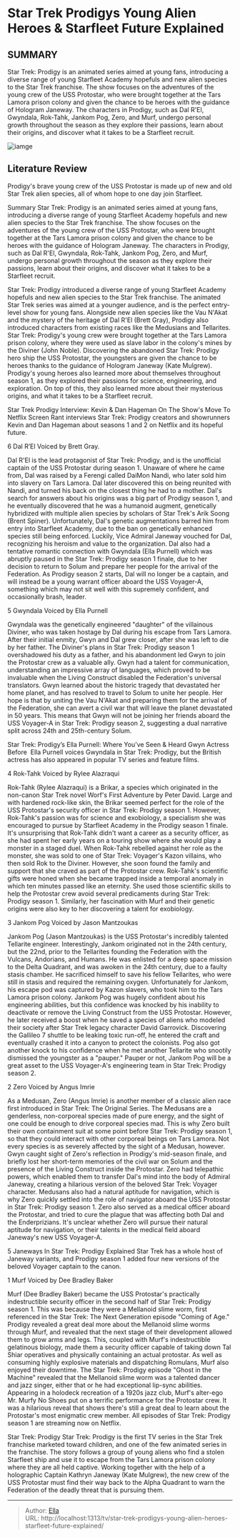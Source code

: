 # Star Trek Prodigys Young Alien Heroes &amp; Starfleet Future Explained


## SUMMARY 


 Star Trek: Prodigy is an animated series aimed at young fans, introducing a diverse range of young Starfleet Academy hopefuls and new alien species to the Star Trek franchise. 
 The show focuses on the adventures of the young crew of the USS Protostar, who were brought together at the Tars Lamora prison colony and given the chance to be heroes with the guidance of Hologram Janeway. 
 The characters in Prodigy, such as Dal R&#39;El, Gwyndala, Rok-Tahk, Jankom Pog, Zero, and Murf, undergo personal growth throughout the season as they explore their passions, learn about their origins, and discover what it takes to be a Starfleet recruit. 

![iamge](https://static1.srcdn.com/wordpress/wp-content/uploads/2024/01/star-trek-prodigy-young-alien-heroes-starfleet-explained.jpg)

## Literature Review
Prodigy&#39;s brave young crew of the USS Protostar is made up of new and old Star Trek alien species, all of whom hope to one day join Starfleet.




Summary
 Star Trek: Prodigy is an animated series aimed at young fans, introducing a diverse range of young Starfleet Academy hopefuls and new alien species to the Star Trek franchise. 
 The show focuses on the adventures of the young crew of the USS Protostar, who were brought together at the Tars Lamora prison colony and given the chance to be heroes with the guidance of Hologram Janeway. 
 The characters in Prodigy, such as Dal R&#39;El, Gwyndala, Rok-Tahk, Jankom Pog, Zero, and Murf, undergo personal growth throughout the season as they explore their passions, learn about their origins, and discover what it takes to be a Starfleet recruit. 


Star Trek: Prodigy introduced a diverse range of young Starfleet Academy hopefuls and new alien species to the Star Trek franchise. The animated Star Trek series was aimed at a younger audience, and is the perfect entry-level show for young fans. Alongside new alien species like the Vau N&#39;Akat and the mystery of the heritage of Dal R&#39;El (Brett Gray), Prodigy also introduced characters from existing races like the Medusians and Tellarites.
Star Trek: Prodigy&#39;s young crew were brought together at the Tars Lamora prison colony, where they were used as slave labor in the colony&#39;s mines by the Diviner (John Noble). Discovering the abandoned Star Trek: Prodigy hero ship the USS Protostar, the youngsters are given the chance to be heroes thanks to the guidance of Hologram Janeway (Kate Mulgrew). Prodigy&#39;s young heroes also learned more about themselves throughout season 1, as they explored their passions for science, engineering, and exploration. On top of this, they also learned more about their mysterious origins, and what it takes to be a Starfleet recruit.
            
 
 Star Trek Prodigy Interview: Kevin &amp; Dan Hageman On The Show&#39;s Move To Netflix 
Screen Rant interviews Star Trek: Prodigy creators and showrunners Kevin and Dan Hageman about seasons 1 and 2 on Netflix and its hopeful future.













 








 6  Dal R’El 
Voiced by Brett Gray.


 







Dal R&#39;El is the lead protagonist of Star Trek: Prodigy, and is the unofficial captain of the USS Protostar during season 1. Unaware of where he came from, Dal was raised by a Ferengi called DaiMon Nandi, who later sold him into slavery on Tars Lamora. Dal later discovered this on being reunited with Nandi, and turned his back on the closest thing he had to a mother. Dal&#39;s search for answers about his origins was a big part of Prodigy season 1, and he eventually discovered that he was a humanoid augment, genetically hybridized with multiple alien species by scholars of Star Trek&#39;s Arik Soong (Brent Spiner).
Unfortunately, Dal&#39;s genetic augmentations barred him from entry into Starfleet Academy, due to the ban on genetically enhanced species still being enforced. Luckily, Vice Admiral Janeway vouched for Dal, recognizing his heroism and value to the organization. Dal also had a tentative romantic connection with Gwyndala (Ella Purnell) which was abruptly paused in the Star Trek: Prodigy season 1 finale, due to her decision to return to Solum and prepare her people for the arrival of the Federation. As Prodigy season 2 starts, Dal will no longer be a captain, and will instead be a young warrant officer aboard the USS Voyager-A, something which may not sit well with this supremely confident, and occasionally brash, leader.





 5  Gwyndala 
Voiced by Ella Purnell


 







Gwyndala was the genetically engineered &#34;daughter&#34; of the villainous Diviner, who was taken hostage by Dal during his escape from Tars Lamora. After their initial enmity, Gwyn and Dal grew closer, after she was left to die by her father. The Diviner&#39;s plans in Star Trek: Prodigy season 1 overshadowed his duty as a father, and his abandonment led Gwyn to join the Protostar crew as a valuable ally. Gwyn had a talent for communication, understanding an impressive array of languages, which proved to be invaluable when the Living Construct disabled the Federation&#39;s universal translators.
Gwyn learned about the historic tragedy that devastated her home planet, and has resolved to travel to Solum to unite her people. Her hope is that by uniting the Vau N&#39;Akat and preparing them for the arrival of the Federation, she can avert a civil war that will leave the planet devastated in 50 years. This means that Gwyn will not be joining her friends aboard the USS Voyager-A in Star Trek: Prodigy season 2, suggesting a dual narrative split across 24th and 25th-century Solum.
            
 
 Star Trek: Prodigy’s Ella Purnell: Where You’ve Seen &amp; Heard Gwyn Actress Before  
Ella Purnell voices Gwyndala in Star Trek: Prodigy, but the British actress has also appeared in popular TV series and feature films. 









 4  Rok-Tahk 
Voiced by Rylee Alazraqui
        

Rok-Tahk (Rylee Alazraqui) is a Brikar, a species which originated in the non-canon Star Trek novel Worf&#39;s First Adventure by Peter David. Large and with hardened rock-like skin, the Brikar seemed perfect for the role of the USS Protostar&#39;s security officer in Star Trek: Prodigy season 1. However, Rok-Tahk&#39;s passion was for science and exobiology, a specialism she was encouraged to pursue by Starfleet Academy in the Prodigy season 1 finale. It&#39;s unsurprising that Rok-Tahk didn&#39;t want a career as a security officer, as she had spent her early years on a touring show where she would play a monster in a staged duel.
When Rok-Tahk rebelled against her role as the monster, she was sold to one of Star Trek: Voyager&#39;s Kazon villains, who then sold Rok to the Diviner. However, she soon found the family and support that she craved as part of the Protostar crew. Rok-Tahk&#39;s scientific gifts were honed when she became trapped inside a temporal anomaly in which ten minutes passed like an eternity. She used those scientific skills to help the Protostar crew avoid several predicaments during Star Trek: Prodigy season 1. Similarly, her fascination with Murf and their genetic origins were also key to her discovering a talent for exobiology.





 3  Jankom Pog 
Voiced by Jason Mantzoukas
        

Jankom Pog (Jason Mantzoukas) is the USS Protostar&#39;s incredibly talented Tellarite engineer. Interestingly, Jankom originated not in the 24th century, but the 22nd, prior to the Tellarites founding the Federation with the Vulcans, Andorians, and Humans. He was enlisted for a deep space mission to the Delta Quadrant, and was awoken in the 24th century, due to a faulty stasis chamber. He sacrificed himself to save his fellow Tellarites, who were still in stasis and required the remaining oxygen. Unfortunately for Jankom, his escape pod was captured by Kazon slavers, who took him to the Tars Lamora prison colony.
Jankom Pog was hugely confident about his engineering abilities, but this confidence was knocked by his inability to deactivate or remove the Living Construct from the USS Protostar. However, he later received a boost when he saved a species of aliens who modeled their society after Star Trek legacy character David Garrovick. Discovering the Gallileo 7 shuttle to be leaking toxic run-off, he entered the craft and eventually crashed it into a canyon to protect the colonists. Pog also got another knock to his confidence when he met another Tellarite who snootily dismissed the youngster as a &#34;pauper.&#34; Pauper or not, Jankom Pog will be a great asset to the USS Voyager-A&#39;s engineering team in Star Trek: Prodigy season 2.





 2  Zero 
Voiced by Angus Imrie
        

As a Medusan, Zero (Angus Imrie) is another member of a classic alien race first introduced in Star Trek: The Original Series. The Medusans are a genderless, non-corporeal species made of pure energy, and the sight of one could be enough to drive corporeal species mad. This is why Zero built their own containment suit at some point before Star Trek: Prodigy season 1, so that they could interact with other corporeal beings on Tars Lamora. Not every species is as severely affected by the sight of a Medusan, however. Gwyn caught sight of Zero&#39;s reflection in Prodigy&#39;s mid-season finale, and briefly lost her short-term memories of the civil war on Solum and the presence of the Living Construct inside the Protostar.
Zero had telepathic powers, which enabled them to transfer Dal&#39;s mind into the body of Admiral Janeway, creating a hilarious version of the beloved Star Trek: Voyager character. Medusans also had a natural aptitude for navigation, which is why Zero quickly settled into the role of navigator aboard the USS Protostar in Star Trek: Prodigy season 1. Zero also served as a medical officer aboard the Protostar, and tried to cure the plague that was affecting both Dal and the Enderprizians. It&#39;s unclear whether Zero will pursue their natural aptitude for navigation, or their talents in the medical field aboard Janeway&#39;s new USS Voyager-A.
            
 
 5 Janeways In Star Trek: Prodigy Explained 
Star Trek has a whole host of Janeway variants, and Prodigy season 1 added four new versions of the beloved Voyager captain to the canon.









 1  Murf 
Voiced by Dee Bradley Baker
        

Murf (Dee Bradley Baker) became the USS Protostar&#39;s practically indestructible security officer in the second half of Star Trek: Prodigy season 1. This was because they were a Mellanoid slime worm, first referenced in the Star Trek: The Next Generation episode &#34;Coming of Age.&#34; Prodigy revealed a great deal more about the Mellanoid slime worms through Murf, and revealed that the next stage of their development allowed them to grow arms and legs. This, coupled with Murf&#39;s indestructible gelatinous biology, made them a security officer capable of taking down Tal Shiar operatives and physically containing an actual protostar.
As well as consuming highly explosive materials and dispatching Romulans, Murf also enjoyed their downtime. The Star Trek: Prodigy episode &#34;Ghost in the Machine&#34; revealed that the Mellanoid slime worm was a talented dancer and jazz singer, either that or he had exceptional lip-sync abilities. Appearing in a holodeck recreation of a 1920s jazz club, Murf&#39;s alter-ego Mr. Murfy No Shoes put on a terrific performance for the Protostar crew. It was a hilarious reveal that shows there&#39;s still a great deal to learn about the Protostar&#39;s most enigmatic crew member.
All episodes of Star Trek: Prodigy season 1 are streaming now on Netflix.
        


 Star Trek: Prodigy 
Star Trek: Prodigy is the first TV series in the Star Trek franchise marketed toward children, and one of the few animated series in the franchise. The story follows a group of young aliens who find a stolen Starfleet ship and use it to escape from the Tars Lamora prison colony where they are all held captive. Working together with the help of a holographic Captain Kathryn Janeway (Kate Mulgrew), the new crew of the USS Protostar must find their way back to the Alpha Quadrant to warn the Federation of the deadly threat that is pursuing them.


---

> Author: [Ella](https://instagram.hk.cn/)  
> URL: http://localhost:1313/tv/star-trek-prodigys-young-alien-heroes-starfleet-future-explained/  

